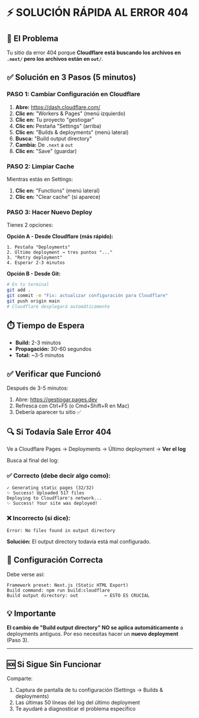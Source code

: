 # ⚡ SOLUCIÓN RÁPIDA AL ERROR 404

## 🎯 El Problema

Tu sitio da error 404 porque **Cloudflare está buscando los archivos en `.next/` pero los archivos están en `out/`**.

## ✅ Solución en 3 Pasos (5 minutos)

### PASO 1: Cambiar Configuración en Cloudflare

1. **Abre:** https://dash.cloudflare.com/
2. **Clic en:** "Workers & Pages" (menú izquierdo)
3. **Clic en:** Tu proyecto "gestiogar"
4. **Clic en:** Pestaña "Settings" (arriba)
5. **Clic en:** "Builds & deployments" (menú lateral)
6. **Busca:** "Build output directory"
7. **Cambia:** De `.next` a `out`
8. **Clic en:** "Save" (guardar)

### PASO 2: Limpiar Cache

Mientras estás en Settings:

1. **Clic en:** "Functions" (menú lateral)
2. **Clic en:** "Clear cache" (si aparece)

### PASO 3: Hacer Nuevo Deploy

Tienes 2 opciones:

**Opción A - Desde Cloudflare (más rápido):**
```
1. Pestaña "Deployments"
2. Último deployment → tres puntos "..."
3. "Retry deployment"
4. Esperar 2-3 minutos
```

**Opción B - Desde Git:**
```bash
# En tu terminal
git add .
git commit -m "Fix: actualizar configuración para Cloudflare"
git push origin main
# Cloudflare desplegará automáticamente
```

## ⏱️ Tiempo de Espera

- **Build:** 2-3 minutos
- **Propagación:** 30-60 segundos
- **Total:** ~3-5 minutos

## ✅ Verificar que Funcionó

Después de 3-5 minutos:

1. Abre: https://gestiogar.pages.dev
2. Refresca con Ctrl+F5 (o Cmd+Shift+R en Mac)
3. Debería aparecer tu sitio ✅

## 🔍 Si Todavía Sale Error 404

Ve a Cloudflare Pages → Deployments → Último deployment → **Ver el log**

Busca al final del log:

### ✅ Correcto (debe decir algo como):
```
✓ Generating static pages (32/32)
✨ Success! Uploaded 517 files
Deploying to Cloudflare's network...
✨ Success! Your site was deployed!
```

### ❌ Incorrecto (si dice):
```
Error: No files found in output directory
```
**Solución:** El output directory todavía está mal configurado.

## 📸 Configuración Correcta

Debe verse así:

```
Framework preset: Next.js (Static HTML Export)
Build command: npm run build:cloudflare
Build output directory: out          ← ESTO ES CRUCIAL
```

## 💡 Importante

**El cambio de "Build output directory" NO se aplica automáticamente** a deployments antiguos. Por eso necesitas hacer un **nuevo deployment** (Paso 3).

---

## 🆘 Si Sigue Sin Funcionar

Comparte:
1. Captura de pantalla de tu configuración (Settings → Builds & deployments)
2. Las últimas 50 líneas del log del último deployment
3. Te ayudaré a diagnosticar el problema específico

